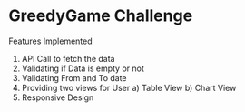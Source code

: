 # GreedyGame Challenge

Features Implemented
1) API Call to fetch the data
2) Validating if Data is empty or not
3) Validating From and To date
4) Providing two views for User
    a) Table View
    b) Chart View
5) Responsive Design

